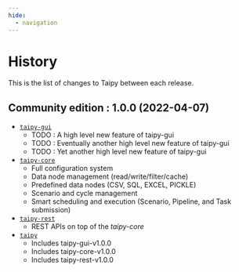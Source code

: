 ```yaml
---
hide:
  - navigation
---
```


# History

This is the list of changes to Taipy between each release.

## Community edition : 1.0.0 (2022-04-07)

- [`taipy-gui`](https://pypi.org/project/taipy-gui/1.0.0/)
    - TODO : A high level new feature of taipy-gui
    - TODO : Eventually another high level new feature of taipy-gui
    - TODO : Yet another high level new feature of taipy-gui
- [`taipy-core`](https://pypi.org/project/taipy-core/1.0.0/)
    - Full configuration system
    - Data node management (read/write/filter/cache)
    - Predefined data nodes (CSV, SQL, EXCEL, PICKLE)
    - Scenario and cycle management
    - Smart scheduling and execution (Scenario, Pipeline, and Task submission)
- [`taipy-rest`](https://pypi.org/project/taipy-rest/1.0.0/)
    - REST APIs on top of the _taipy-core_
- [`taipy`](https://pypi.org/project/taipy/1.0.0/)
    - Includes taipy-gui-v1.0.0
    - Includes taipy-core-v1.0.0
    - Includes taipy-rest-v1.0.0

